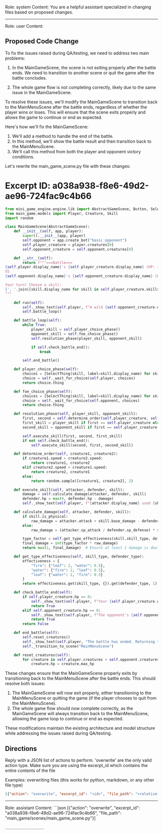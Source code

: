 Role: system
Content: You are a helpful assistant specialized in changing files based on proposed changes.
__________________
Role: user
Content: 
## Proposed Code Change
To fix the issues raised during QA/testing, we need to address two main problems:

1. In the MainGameScene, the scene is not exiting properly after the battle ends. We need to transition to another scene or quit the game after the battle concludes.

2. The whole game flow is not completing correctly, likely due to the same issue in the MainGameScene.

To resolve these issues, we'll modify the MainGameScene to transition back to the MainMenuScene after the battle ends, regardless of whether the player wins or loses. This will ensure that the scene exits properly and allows the game to continue or end as expected.

Here's how we'll fix the MainGameScene:

1. We'll add a method to handle the end of the battle.
2. In this method, we'll show the battle result and then transition back to the MainMenuScene.
3. We'll call this method from both the player and opponent victory conditions.

Let's rewrite the main_game_scene.py file with these changes:

# Excerpt ID: a038a938-f8e6-49d2-ae96-724fac9c4b66
```python main_game/scenes/main_game_scene.py
from mini_game_engine.engine.lib import AbstractGameScene, Button, SelectThing
from main_game.models import Player, Creature, Skill
import random

class MainGameScene(AbstractGameScene):
    def __init__(self, app, player):
        super().__init__(app, player)
        self.opponent = app.create_bot("basic_opponent")
        self.player_creature = player.creatures[0]
        self.opponent_creature = self.opponent.creatures[0]

    def __str__(self):
        return f"""===Battle===
{self.player.display_name}'s {self.player_creature.display_name} (HP: {self.player_creature.hp}/{self.player_creature.max_hp})
VS
{self.opponent.display_name}'s {self.opponent_creature.display_name} (HP: {self.opponent_creature.hp}/{self.opponent_creature.max_hp})

Your turn! Choose a skill:
{', '.join([skill.display_name for skill in self.player_creature.skills])}
"""

    def run(self):
        self._show_text(self.player, f"A wild {self.opponent_creature.display_name} appeared!")
        self.battle_loop()

    def battle_loop(self):
        while True:
            player_skill = self.player_choice_phase()
            opponent_skill = self.foe_choice_phase()
            self.resolution_phase(player_skill, opponent_skill)

            if self.check_battle_end():
                break

        self.end_battle()

    def player_choice_phase(self):
        choices = [SelectThing(skill, label=skill.display_name) for skill in self.player_creature.skills]
        choice = self._wait_for_choice(self.player, choices)
        return choice.thing

    def foe_choice_phase(self):
        choices = [SelectThing(skill, label=skill.display_name) for skill in self.opponent_creature.skills]
        choice = self._wait_for_choice(self.opponent, choices)
        return choice.thing

    def resolution_phase(self, player_skill, opponent_skill):
        first, second = self.determine_order(self.player_creature, self.opponent_creature)
        first_skill = player_skill if first == self.player_creature else opponent_skill
        second_skill = opponent_skill if first == self.player_creature else player_skill

        self.execute_skill(first, second, first_skill)
        if not self.check_battle_end():
            self.execute_skill(second, first, second_skill)

    def determine_order(self, creature1, creature2):
        if creature1.speed > creature2.speed:
            return creature1, creature2
        elif creature2.speed > creature1.speed:
            return creature2, creature1
        else:
            return random.sample([creature1, creature2], 2)

    def execute_skill(self, attacker, defender, skill):
        damage = self.calculate_damage(attacker, defender, skill)
        defender.hp = max(0, defender.hp - damage)
        self._show_text(self.player, f"{attacker.display_name} used {skill.display_name}! {defender.display_name} took {damage} damage!")

    def calculate_damage(self, attacker, defender, skill):
        if skill.is_physical:
            raw_damage = attacker.attack + skill.base_damage - defender.defense
        else:
            raw_damage = (attacker.sp_attack / defender.sp_defense) * skill.base_damage

        type_factor = self.get_type_effectiveness(skill.skill_type, defender.creature_type)
        final_damage = int(type_factor * raw_damage)
        return max(1, final_damage)  # Ensure at least 1 damage is dealt

    def get_type_effectiveness(self, skill_type, defender_type):
        effectiveness = {
            "fire": {"leaf": 2, "water": 0.5},
            "water": {"fire": 2, "leaf": 0.5},
            "leaf": {"water": 2, "fire": 0.5}
        }
        return effectiveness.get(skill_type, {}).get(defender_type, 1)

    def check_battle_end(self):
        if self.player_creature.hp == 0:
            self._show_text(self.player, f"Your {self.player_creature.display_name} fainted! You lost the battle.")
            return True
        elif self.opponent_creature.hp == 0:
            self._show_text(self.player, f"The opponent's {self.opponent_creature.display_name} fainted! You won the battle!")
            return True
        return False

    def end_battle(self):
        self.reset_creatures()
        self._show_text(self.player, "The battle has ended. Returning to the main menu.")
        self._transition_to_scene("MainMenuScene")

    def reset_creatures(self):
        for creature in self.player.creatures + self.opponent.creatures:
            creature.hp = creature.max_hp
```

These changes ensure that the MainGameScene properly exits by transitioning back to the MainMenuScene after the battle ends. This should resolve both issues:

1. The MainGameScene will now exit properly, either transitioning to the MainMenuScene or quitting the game (if the player chooses to quit from the MainMenuScene).
2. The whole game flow should now complete correctly, as the MainGameScene will always transition back to the MainMenuScene, allowing the game loop to continue or end as expected.

These modifications maintain the existing architecture and model structure while addressing the issues raised during QA/testing.

## Directions
Reply with a JSON list of actions to perform. 'overwrite' are the only valid action type. 
Make sure you are using the excerpt_id which contains the entire contents of the file

Examples:
overwriting files (this works for python, markdown, or any other file type)
```json output_example1
[{"action": "overwrite", "excerpt_id": "<id>", "file_path": "<relative file path>"}]
```

__________________
Role: assistant
Content: ```json
[{"action": "overwrite", "excerpt_id": "a038a938-f8e6-49d2-ae96-724fac9c4b66", "file_path": "main_game/scenes/main_game_scene.py"}]
```
__________________
